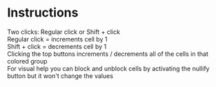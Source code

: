 # Instructions
Two clicks: Regular click or Shift + click <br />
Regular click = increments cell by 1 <br />
Shift + click = decrements cell by 1 <br />
Clicking the top buttons increments / decrements all of the cells in that colored group <br />
For visual help you can block and unblock cells by activating the nullify button but it won't change the values
